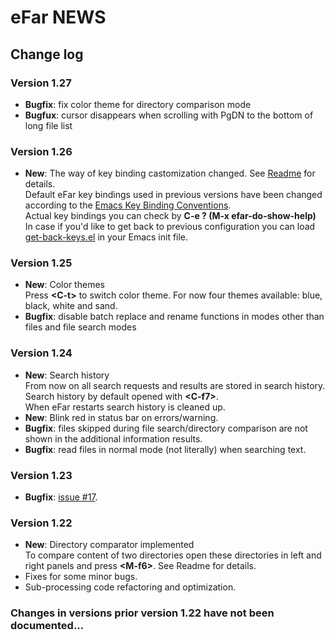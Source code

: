 # eFar NEWS

## Change log

### Version 1.27
* **Bugfix**: fix color theme for directory comparison mode
* **Bugfux**: cursor disappears when scrolling with PgDN to the bottom of long file list

### Version 1.26
* **New**: The way of key binding castomization changed. See [Readme](README.md) for details.  
Default eFar key bindings used in previous versions have been changed according to the [Emacs Key Binding Conventions](https://www.gnu.org/software/emacs/manual/html_node/elisp/Key-Binding-Conventions.html).  
  Actual key bindings you can check by **C-e ? (M-x efar-do-show-help)**  
  In case if you'd like to get back to previous configuration you can load [get-back-keys.el](adds/get-back-keys.el) in your Emacs init file.  

### Version 1.25
* **New**: Color themes  
Press **\<C-t\>** to switch color theme. For now four themes available: blue, black, white and sand.
* **Bugfix**: disable batch replace and rename functions in modes other than files and file search modes

### Version 1.24
* **New**: Search history  
From now on all search requests and results are stored in search history.  
Search history by default opened with **\<C-f7\>**.  
When eFar restarts search history is cleaned up.
* **New**: Blink red in status bar on errors/warning.
* **Bugfix**: files skipped during file search/directory comparison are not shown in the additional information results.
* **Bugfix**: read files in normal mode (not literally) when searching text.

### Version 1.23
* **Bugfix**: [issue #17](https://github.com/suntsov/efar/issues/17).
  
### Version 1.22
* **New**: Directory comparator implemented  
To compare content of two directories open these directories in left and right panels and press **\<M-f6\>**. See Readme for details.
* Fixes for some minor bugs.
* Sub-processing code refactoring and optimization.
  
### Changes in versions prior version 1.22 have not been documented...
